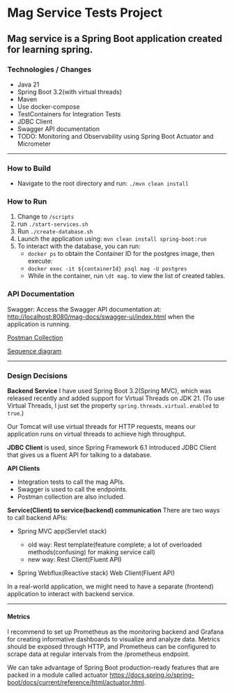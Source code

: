 # Mag Service Tests Project

Mag service is a Spring Boot application created for learning spring. 
---

### Technologies / Changes

* Java 21
* Spring Boot 3.2(with virtual threads)
* Maven
* Use docker-compose
* TestContainers for Integration Tests
* JDBC Client
* Swagger API documentation
* TODO: Monitoring and Observability using Spring Boot Actuator and Micrometer

---

### How to Build

- Navigate to the root directory and run: `./mvn clean install`

### How to Run

1. Change to `/scripts`
2. run `./start-services.sh`
3. Run `./create-database.sh`
4. Launch the application using: `mvn clean install spring-boot:run`
5. To interact with the database, you can run:
    - `docker ps` to obtain the Container ID for the postgres image, then execute:
    - `docker exec -it ${containerId} psql mag -U postgres`
    - While in the container, run `\dt mag.` to view the list of created tables.

### API Documentation

Swagger: Access the Swagger API documentation
at: [http://localhost:8080/mag-docs/swagger-ui/index.html](http://localhost:8080/mag-docs/swagger-ui/index.html) when
the application is running.


[Postman Collection](mag.postman_collection.json)

[Sequence diagram](mag-sequence-diagram.png)

---

### Design Decisions

**Backend Service**
I have used Spring Boot 3.2(Spring MVC), which was released recently and added support for Virtual Threads on JDK 21.
(To use Virtual Threads, I just set the property `spring.threads.virtual.enabled` to `true`.)

Our Tomcat will use virtual threads for HTTP requests, means our application runs on virtual threads to achieve high throughput.

**JDBC Client** is used, since Spring Framework 6.1 introduced JDBC Client that gives us a fluent API for talking to a database.

**API Clients**
* Integration tests to call the mag APIs.
* Swagger is used to call the endpoints.
* Postman collection are also included.

**Service(Client) to service(backend) communication**
There are two ways to call backend APIs:

* Spring MVC app(Servlet stack)
    * old way: Rest template(feature complete; a lot of overloaded methods(confusing) for making service call)
    * new way: Rest Client(Fluent API)

* Spring Webflux(Reactive stack)
  Web Client(Fluent API)

In a real-world application, we might need to have a separate (frontend) application to interact with backend service.

---

#### Metrics

I recommend to set up Prometheus as the monitoring backend and Grafana for creating informative dashboards to visualize and analyze data.
Metrics should be exposed through HTTP, and Prometheus can be configured to scrape data at regular intervals from the /prometheus endpoint.

We can take advantage of Spring Boot production-ready features that are packed in a module
called actuator https://docs.spring.io/spring-boot/docs/current/reference/html/actuator.html.
